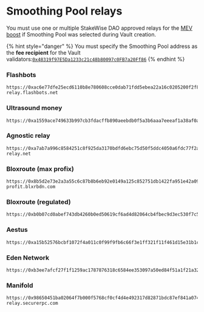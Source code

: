 # Smoothing Pool relays

You must use one or multiple StakeWise DAO approved relays for the [MEV boost](https://github.com/flashbots/mev-boost) if Smoothing Pool was selected during Vault creation.

{% hint style="danger" %}
You must specify the Smoothing Pool address as the **fee recipient** for the Vault validators:[`0x48319f97E5Da1233c21c48b80097c0FB7a20Ff86`](https://etherscan.io/address/0x48319f97E5Da1233c21c48b80097c0FB7a20Ff86)
{% endhint %}

### Flashbots

```
https://0xac6e77dfe25ecd6110b8e780608cce0dab71fdd5ebea22a16c0205200f2f8e2e3ad3b71d3499c54ad14d6c21b41a37ae@boost-relay.flashbots.net
```

### Ultrasound money

```
https://0xa1559ace749633b997cb3fdacffb890aeebdb0f5a3b6aaa7eeeaf1a38af0a8fe88b9e4b1f61f236d2e64d95733327a62@relay.ultrasound.money
```

### Agnostic relay

```
https://0xa7ab7a996c8584251c8f925da3170bdfd6ebc75d50f5ddc4050a6fdc77f2a3b5fce2cc750d0865e05d7228af97d69561@agnostic-relay.net
```

### Bloxroute (max profix)

```
https://0x8b5d2e73e2a3a55c6c87b8b6eb92e0149a125c852751db1422fa951e42a09b82c142c3ea98d0d9930b056a3bc9896b8f@bloxroute.max-profit.blxrbdn.com
```

### Bloxroute (regulated)

```
https://0xb0b07cd0abef743db4260b0ed50619cf6ad4d82064cb4fbec9d3ec530f7c5e6793d9f286c4e082c0244ffb9f2658fe88@bloxroute.regulated.blxrbdn.com
```

### Aestus

```
https://0xa15b52576bcbf1072f4a011c0f99f9fb6c66f3e1ff321f11f461d15e31b1cb359caa092c71bbded0bae5b5ea401aab7e@aestus.live
```

### Eden Network

```
https://0xb3ee7afcf27f1f1259ac1787876318c6584ee353097a50ed84f51a1f21a323b3736f271a895c7ce918c038e4265918be@relay.edennetwork.io
```

### Manifold

```
https://0x98650451ba02064f7b000f5768cf0cf4d4e492317d82871bdc87ef841a0743f69f0f1eea11168503240ac35d101c9135@mainnet-relay.securerpc.com
```
